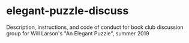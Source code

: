 # elegant-puzzle-discuss
Description, instructions, and code of conduct for book club discussion group for Will Larson's "An Elegant Puzzle", summer 2019
